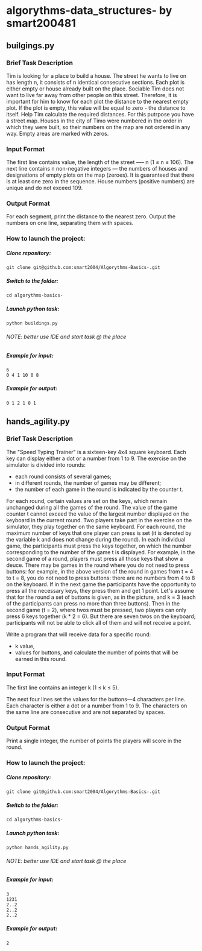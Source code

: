 # algorythms-data_structures- by smart200481 <Mikhail Sutormin>

## builgings.py  
### Brief Task Description

Tim is looking for a place to build a house. The street he wants to live on has length n, it consists of n identical consecutive sections. Each plot is either empty or house already built on the place.
Sociable Tim does not want to live far away from other people on this street. Therefore, it is important for him to know for each plot the distance to the nearest empty plot. If the plot is empty, this value will be equal to zero - the distance to itself.
Help Tim calculate the required distances. For this putrpose you have a street map. Houses in the city of Timo were numbered in the order in which they were built, so their numbers on the map are not ordered in any way. Empty areas are marked with zeros.

### Input Format
  
The first line contains value, the length of the street —– n (1 ≤ n ≤ 106). 
The next line contains n non-negative integers — the numbers of houses and designations of empty plots on the map (zeroes). 
It is guaranteed that there is at least one zero in the sequence. House numbers (positive numbers) are unique and do not exceed 109.

### Output Format
  
For each segment, print the distance to the nearest zero. Output the numbers on one line, separating them with spaces.


### How to launch the project:
  
##### Clone repository:

```
git clone git@github.com:smart2004/Algorythms-Basics-.git
```

##### Switch to the folder:

```
cd algorythms-basics-
```

##### Launch python task:

```
python buildings.py
```
###### NOTE: better use IDE and start task @ the place
  
##### Example for input:
```
6
0 4 1 10 0 8
```
  
##### Example for output:
```
0 1 2 1 0 1
```
  

## hands_agility.py
### Brief Task Description

The "Speed Typing Trainer" is a sixteen-key 4x4 square keyboard. Each key can display either a dot or a number from 1 to 9.
The exercise on the simulator is divided into rounds:
- each round consists of several games;
- in different rounds, the number of games may be different;
- the number of each game in the round is indicated by the counter t.
  
For each round, certain values are set on the keys, which remain unchanged during all the games of the round.
The value of the game counter t cannot exceed the value of the largest number displayed on the keyboard in the current round.
Two players take part in the exercise on the simulator, they play together on the same keyboard. For each round, the maximum number of keys that one player can press is set (it is denoted by the variable k and does not change during the round).
In each individual game, the participants must press the keys together, on which the number corresponding to the number of the game t is displayed. For example, in the second game of a round, players must press all those keys that show a deuce.
There may be games in the round where you do not need to press buttons: for example, in the above version of the round in games from t = 4 to t = 8, you do not need to press buttons: there are no numbers from 4 to 8 on the keyboard.
If in the next game the participants have the opportunity to press all the necessary keys, they press them and get 1 point.
Let's assume that for the round a set of buttons is given, as in the picture, and k = 3 (each of the participants can press no more than three buttons). Then in the second game (t = 2), where twos must be pressed, two players can only press 6 keys together (k * 2 = 6). But there are seven twos on the keyboard; participants will not be able to click all of them and will not receive a point.
  
Write a program that will receive data for a specific round:
- k value,
- values for buttons,
and calculate the number of points that will be earned in this round.
  
### Input Format
  
The first line contains an integer k (1 ≤ k ≤ 5).

The next four lines set the values for the buttons—4 characters per line. Each character is either a dot or a number from 1 to 9. The characters on the same line are consecutive and are not separated by spaces.

### Output Format
  
Print a single integer, the number of points the players will score in the round.

### How to launch the project:
  
##### Clone repository:

```
git clone git@github.com:smart2004/Algorythms-Basics-.git
```

##### Switch to the folder:

```
cd algorythms-basics-
```

##### Launch python task:

```
python hands_agility.py
```
###### NOTE: better use IDE and start task @ the place
  
##### Example for input:
```
3
1231
2..2
2..2
2..2
```
  
##### Example for output:
```
2
```  
